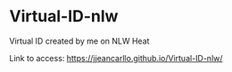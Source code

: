 # Virtual-ID-nlw
Virtual ID created by me on NLW Heat

Link to access: https://jjeancarllo.github.io/Virtual-ID-nlw/
